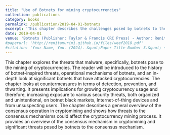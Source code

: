```yaml
---
title: "Use of Botnets for mining cryptocurrencies"
collection: publications
category: books
permalink: /publication/2019-04-01-botnets
excerpt: 'This chapter describes the challenges posed by botnets to the mining of cryptocurrencies and offers a range of countermeasures to mitigate these challenges.'
date: 2019-04-01
venue: 'Botnets (Publisher: Taylor & Francis CRC Press) - Author: Renita Murimi'
#paperurl: 'http://renitamurimi.github.io/files/weef2018.pdf'
#citation: 'Your Name, You. (2024). &quot;Paper Title Number 3.&quot; <i>GitHub Journal of Bugs</i>. 1(3).'
---
```


This chapter explores the threats that malware, specifically, botnets pose to the mining of cryptocurrencies. The reader will be introduced to the history of botnet-inspired threats, operational mechanisms of botnets, and an in-depth look at significant botnets that have attacked cryptocurrencies. The chapter looks at countermeasures in terms of detection, prevention, and thwarting. It presents implications for growing cryptocurrency usage and therefore, increasing exposure to various security threats, both organized and unintentional, on botnet black markets, Internet-of-thing devices and from unsuspecting users. The chapter describes a general overview of the consensus operation in cryptomining and shows how threats to the consensus mechanisms could affect the cryptocurrency mining process. It provides an overview of the consensus mechanism in cryptomining and significant threats posed by botnets to the consensus mechanism.
